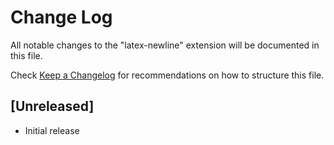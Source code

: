 # Change Log

All notable changes to the "latex-newline" extension will be documented in this file.

Check [Keep a Changelog](http://keepachangelog.com/) for recommendations on how to structure this file.

## [Unreleased]

- Initial release